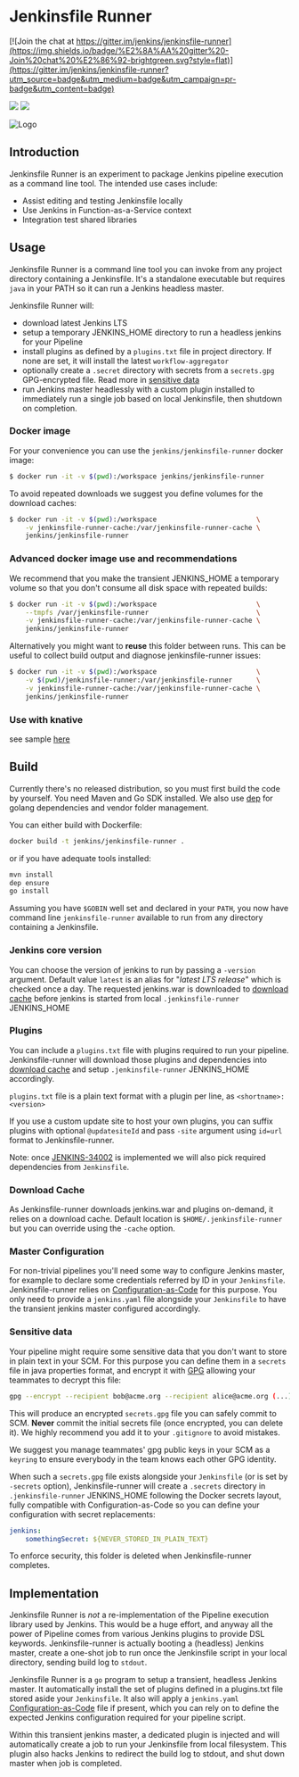 # Jenkinsfile Runner

[![Join the chat at https://gitter.im/jenkins/jenkinsfile-runner](https://img.shields.io/badge/%E2%8A%AA%20gitter%20-Join%20chat%20%E2%86%92-brightgreen.svg?style=flat)](https://gitter.im/jenkins/jenkinsfile-runner?utm_source=badge&utm_medium=badge&utm_campaign=pr-badge&utm_content=badge)

[![](https://images.microbadger.com/badges/commit/jenkins/jenkinsfile-runner.svg)](https://microbadger.com/images/jenkins/jenkinsfile-runner)
[![](https://images.microbadger.com/badges/image/jenkins/jenkinsfile-runner.svg)](https://microbadger.com/images/jenkins/jenkinsfile-runner)

![Logo](https://github.com/jenkinsci/jenkinsfile-runner/raw/master/logo.png)

## Introduction

Jenkinsfile Runner is an experiment to package Jenkins pipeline execution as a command line tool. The intended use cases include:

- Assist editing and testing Jenkinsfile locally
- Use Jenkins in Function-as-a-Service context
- Integration test shared libraries

## Usage

Jenkinsfile Runner is a command line tool you can invoke from any project directory containing a Jenkinsfile. It's a standalone executable but requires `java` in your PATH so it can run a Jenkins headless master.

Jenkinsfile Runner will:

- download latest Jenkins LTS
- setup a temporary JENKINS_HOME directory to run a headless jenkins for your Pipeline
- install plugins as defined by a `plugins.txt` file in project directory. If none are set, it will install the latest `workflow-aggregator`
- optionally create a `.secret` directory with secrets from a `secrets.gpg` GPG-encrypted file. Read more in [sensitive data](#sensitive-data)  
- run Jenkins master headlessly with a custom plugin installed to immediately run a single job based on local Jenkinsfile, then shutdown on completion.

### Docker image

For your convenience you can use the `jenkins/jenkinsfile-runner` docker image:

```bash
$ docker run -it -v $(pwd):/workspace jenkins/jenkinsfile-runner
```` 

To avoid repeated downloads we suggest you define volumes for the download caches:

```bash
$ docker run -it -v $(pwd):/workspace                         \
    -v jenkinsfile-runner-cache:/var/jenkinsfile-runner-cache \
    jenkins/jenkinsfile-runner
```` 

### Advanced docker image use and recommendations

We recommend that you make the transient JENKINS_HOME a temporary volume so that you don't consume all disk space with repeated builds:  

```bash
$ docker run -it -v $(pwd):/workspace                         \
    --tmpfs /var/jenkinsfile-runner                           \
    -v jenkinsfile-runner-cache:/var/jenkinsfile-runner-cache \
    jenkins/jenkinsfile-runner
```` 

Alternatively you might want to **reuse** this folder between runs. This can be useful to collect build output and diagnose jenkinsfile-runner issues:

```bash
$ docker run -it -v $(pwd):/workspace                         \
    -v $(pwd)/jenkinsfile-runner:/var/jenkinsfile-runner      \
    -v jenkinsfile-runner-cache:/var/jenkinsfile-runner-cache \
    jenkins/jenkinsfile-runner
```` 

### Use with knative

see sample [here](knative/)

## Build

Currently there's no released distribution, so you must first build the code by yourself.
You need Maven and Go SDK installed.
We also use [dep](https://github.com/golang/dep) for golang dependencies and vendor folder management.

You can either build with Dockerfile:

```sh
docker build -t jenkins/jenkinsfile-runner . 
```

or if you have adequate tools installed:

```sh
mvn install
dep ensure
go install 
```

Assuming you have `$GOBIN` well set and declared in your `PATH`, you now have command line `jenkinsfile-runner` available to run from any directory containing a Jenkinsfile.   

### Jenkins core version

You can choose the version of jenkins to run by passing a `-version` argument. Default value `latest` is an alias for "_latest LTS release_" which is checked once a day. The requested jenkins.war is downloaded to [download cache](#cache) before jenkins is started from local `.jenkinsfile-runner` JENKINS_HOME

### Plugins

You can include a `plugins.txt` file with plugins required to run your pipeline. Jenkinsfile-runner will download those plugins and dependencies into [download cache](#cache) and setup `.jenkinsfile-runner` JENKINS_HOME accordingly.

`plugins.txt` file is a plain text format with a plugin per line, as `<shortname>:<version>` 

If you use a custom update site to host your own plugins, you can suffix plugins with optional `@updatesiteId` and  pass `-site` argument using `id=url` format to Jenkinsfile-runner.

Note: once [JENKINS-34002](https://issues.jenkins-ci.org/browse/JENKINS-34002) is implemented we will also pick required dependencies from `Jenkinsfile`. 

### <a name="cache"></a>Download Cache

As Jenkinsfile-runner downloads jenkins.war and plugins on-demand, it relies on a download cache.
Default location is `$HOME/.jenkinsfile-runner` but you can override using the `-cache` option.

### Master Configuration

For non-trivial pipelines you'll need some way to configure Jenkins master, for example to declare some credentials referred by ID in your `Jenkinsfile`. Jenkinsfile-runner relies on [Configuration-as-Code](https://github.com/jenkinsci/jep/tree/master/jep/201) for this purpose. You only need to provide a `jenkins.yaml` file alongside your `Jenkinsfile` to have the transient jenkins master configured accordingly. 

### Sensitive data

Your pipeline might require some sensitive data that you don't want to store in plain text in your SCM. 
For this purpose you can define them in a `secrets` file in java properties format, and encrypt it with [GPG](https://www.gnupg.org/) allowing your teammates to decrypt this file: 

```bash
gpg --encrypt --recipient bob@acme.org --recipient alice@acme.org (...) secrets
``` 
This will produce an encrypted `secrets.gpg` file you can safely commit to SCM. **Never** commit the initial secrets file (once encrypted, you can delete it). We highly recommend you add it to your `.gitignore` to avoid mistakes.

We suggest you manage teammates' gpg public keys in your SCM as a `keyring` to ensure everybody in the  team knows each other GPG identity.

When such a `secrets.gpg` file exists alongside your `Jenkinsfile` (or is set by `-secrets` option), Jenkinsfile-runner will create a `.secrets` directory in `.jenkinsfile-runner` JENKINS_HOME following the Docker secrets layout, fully compatible with Configuration-as-Code so you can define your configuration with secret replacements:

```yaml
jenkins:
    somethingSecret: ${NEVER_STORED_IN_PLAIN_TEXT}
```  
To enforce security, this folder is deleted when Jenkinsfile-runner completes. 

## Implementation

Jenkinsfile Runner is *not* a re-implementation of the Pipeline execution library used by Jenkins. This would be a huge effort, and anyway all the power of Pipeline comes from various Jenkins plugins to provide DSL keywords. Jenkinsfile-runner is actually booting a (headless) Jenkins master, create a one-shot job to run once the Jenkinsfile script in your local directory, sending build log to `stdout`. 

Jenkinsfile Runner is a `go` program to setup a transient, headless Jenkins master. It automatically install the set of plugins defined in a plugins.txt file stored aside your `Jenkinsfile`. It also will apply a `jenkins.yaml` [Configuration-as-Code](https://github.com/jenkinsci/configuration-as-code-plugin) file if present, which you can rely on to define the expected Jenkins configuration required for your pipeline script.

Within this transient jenkins master, a dedicated plugin is injected and will automatically create a job to run your Jenkinsfile from local filesystem. This plugin also hacks Jenkins to redirect the build log to stdout, and shut down master when job is completed. 
